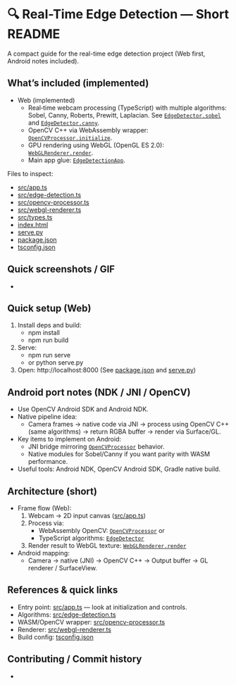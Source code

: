 # 🔍 Real-Time Edge Detection — Short README

A compact guide for the real-time edge detection project (Web first, Android notes included).

## What’s included (implemented)

- Web (implemented)
  - Real‑time webcam processing (TypeScript) with multiple algorithms: Sobel, Canny, Roberts, Prewitt, Laplacian. See [`EdgeDetector.sobel`](src/edge-detection.ts) and [`EdgeDetector.canny`](src/edge-detection.ts).
  - OpenCV C++ via WebAssembly wrapper: [`OpenCVProcessor.initialize`](src/opencv-processor.ts).
  - GPU rendering using WebGL (OpenGL ES 2.0): [`WebGLRenderer.render`](src/webgl-renderer.ts).
  - Main app glue: [`EdgeDetectionApp`](src/app.ts).

Files to inspect:

- [src/app.ts](src/app.ts)
- [src/edge-detection.ts](src/edge-detection.ts)
- [src/opencv-processor.ts](src/opencv-processor.ts)
- [src/webgl-renderer.ts](src/webgl-renderer.ts)
- [src/types.ts](src/types.ts)
- [index.html](index.html)
- [serve.py](serve.py)
- [package.json](package.json)
- [tsconfig.json](tsconfig.json)

## Quick screenshots / GIF

-

## Quick setup (Web)

1. Install deps and build:
   - npm install
   - npm run build
2. Serve:
   - npm run serve
   - or python serve.py
3. Open: http://localhost:8000
   (See [package.json](package.json) and [serve.py](serve.py))

## Android port notes (NDK / JNI / OpenCV)

- Use OpenCV Android SDK and Android NDK.
- Native pipeline idea:
  - Camera frames → native code via JNI → process using OpenCV C++ (same algorithms) → return RGBA buffer → render via Surface/GL.
- Key items to implement on Android:
  - JNI bridge mirroring [`OpenCVProcessor`](src/opencv-processor.ts) behavior.
  - Native modules for Sobel/Canny if you want parity with WASM performance.
- Useful tools: Android NDK, OpenCV Android SDK, Gradle native build.

## Architecture (short)

- Frame flow (Web):
  1. Webcam → 2D input canvas ([src/app.ts](src/app.ts))
  2. Process via:
     - WebAssembly OpenCV: [`OpenCVProcessor`](src/opencv-processor.ts) or
     - TypeScript algorithms: [`EdgeDetector`](src/edge-detection.ts)
  3. Render result to WebGL texture: [`WebGLRenderer.render`](src/webgl-renderer.ts)
- Android mapping:
  - Camera → native (JNI) → OpenCV C++ → Output buffer → GL renderer / SurfaceView.

## References & quick links

- Entry point: [src/app.ts](src/app.ts) — look at initialization and controls.
- Algorithms: [src/edge-detection.ts](src/edge-detection.ts)
- WASM/OpenCV wrapper: [src/opencv-processor.ts](src/opencv-processor.ts)
- Renderer: [src/webgl-renderer.ts](src/webgl-renderer.ts)
- Build config: [tsconfig.json](tsconfig.json)

## Contributing / Commit history

-
